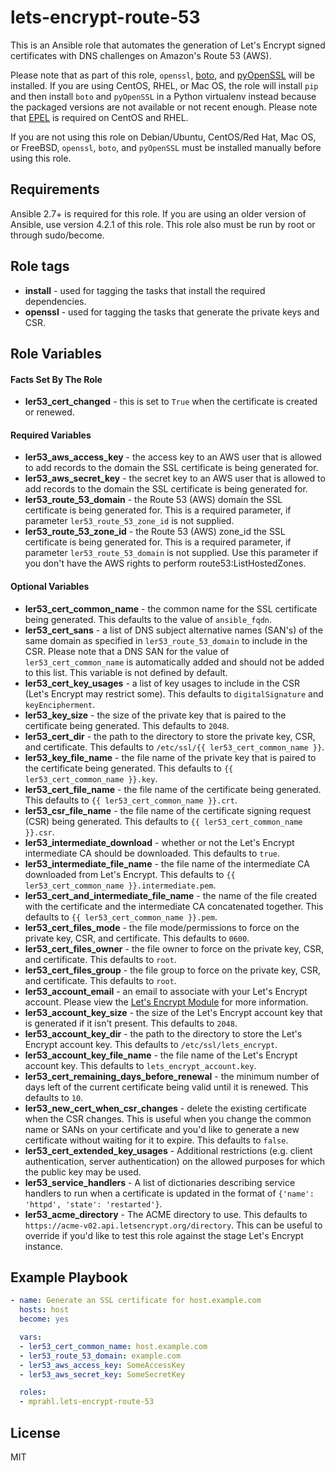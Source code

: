 # lets-encrypt-route-53

This is an Ansible role that automates the generation of Let's Encrypt signed certificates with DNS
challenges on Amazon's Route 53 (AWS).

Please note that as part of this role, `openssl`, [boto](https://github.com/boto/boto), and
[pyOpenSSL](https://github.com/pyca/pyopenssl) will be installed. If you are using CentOS, RHEL, or
Mac OS, the role will install `pip` and then install `boto` and `pyOpenSSL` in a Python virtualenv
instead because the packaged versions are not available or not recent enough. Please note that
[EPEL](https://fedoraproject.org/wiki/EPEL) is required on CentOS and RHEL.

If you are not using this role on Debian/Ubuntu, CentOS/Red Hat, Mac OS, or FreeBSD, `openssl`,
`boto`, and `pyOpenSSL` must be installed manually before using this role.

## Requirements

Ansible 2.7+ is required for this role. If you are using an older version of Ansible, use version
4.2.1 of this role. This role also must be run by root or through sudo/become.

## Role tags

* **install** - used for tagging the tasks that install the required dependencies.
* **openssl** - used for tagging the tasks that generate the private keys and CSR.

## Role Variables

#### Facts Set By The Role
* **ler53_cert_changed** - this is set to `True` when the certificate is created or renewed.

#### Required Variables
* **ler53_aws_access_key** - the access key to an AWS user that is allowed to add records to the
  domain the SSL certificate is being generated for.
* **ler53_aws_secret_key** - the secret key to an AWS user that is allowed to add records to the
  domain the SSL certificate is being generated for.
* **ler53_route_53_domain** - the Route 53 (AWS) domain the SSL certificate is being generated
  for. This is a required parameter, if parameter `ler53_route_53_zone_id` is not supplied.
* **ler53_route_53_zone_id** - the Route 53 (AWS) zone_id the SSL certificate is being generated
  for. This is a required parameter, if parameter `ler53_route_53_domain` is not supplied. Use
  this parameter if you don't have the AWS rights to perform route53:ListHostedZones.

#### Optional Variables
* **ler53_cert_common_name** - the common name for the SSL certificate being generated. This
  defaults to the value of `ansible_fqdn`.
* **ler53_cert_sans** - a list of DNS subject alternative names (SAN's) of the same domain as
  specified in `ler53_route_53_domain` to include in the CSR. Please note that a DNS SAN for the
  value of `ler53_cert_common_name` is automatically added and should not be added to this list.
  This variable is not defined by default.
* **ler53_cert_key_usages** - a list of key usages to include in the CSR (Let's Encrypt may
  restrict some). This defaults to `digitalSignature` and `keyEncipherment`.
* **ler53_key_size** - the size of the private key that is paired to the certificate being
  generated. This defaults to `2048`.
* **ler53_cert_dir** - the path to the directory to store the private key, CSR, and certificate.
  This defaults to `/etc/ssl/{{ ler53_cert_common_name }}`.
* **ler53_key_file_name** - the file name of the private key that is paired to the certificate
  being generated. This defaults to `{{ ler53_cert_common_name }}.key`.
* **ler53_cert_file_name** - the file name of the certificate being generated. This defaults to
  `{{ ler53_cert_common_name }}.crt`.
* **ler53_csr_file_name** - the file name of the certificate signing request (CSR) being generated.
  This defaults to `{{ ler53_cert_common_name }}.csr`.
* **ler53_intermediate_download** - whether or not the Let's Encrypt intermediate CA should be
  downloaded. This defaults to `true`.
* **ler53_intermediate_file_name** - the file name of the intermediate CA downloaded from Let's
  Encrypt. This defaults to `{{ ler53_cert_common_name }}.intermediate.pem`.
* **ler53_cert_and_intermediate_file_name** - the name of the file created with the certificate and
  the intermediate CA concatenated together. This defaults to `{{ ler53_cert_common_name }}.pem`.
* **ler53_cert_files_mode** - the file mode/permissions to force on the private key, CSR, and
  certificate. This defaults to `0600`.
* **ler53_cert_files_owner** - the file owner to force on the private key, CSR, and certificate.
  This defaults to `root`.
* **ler53_cert_files_group** - the file group to force on the private key, CSR, and certificate.
  This defaults to `root`.
* **ler53_account_email** - an email to associate with your Let's Encrypt account. Please view the
  [Let's Encrypt Module](https://docs.ansible.com/ansible/letsencrypt_module.html#requirements-on-host-that-executes-module)
  for more information.
* **ler53_account_key_size** - the size of the Let's Encrypt account key that is generated if it
  isn't present. This defaults to `2048`.
* **ler53_account_key_dir** - the path to the directory to store the Let's Encrypt account key. This
  defaults to `/etc/ssl/lets_encrypt`.
* **ler53_account_key_file_name** - the file name of the Let's Encrypt account key. This defaults
  to `lets_encrypt_account.key`.
* **ler53_cert_remaining_days_before_renewal** - the minimum number of days left of the current
  certificate being valid until it is renewed. This defaults to `10`.
* **ler53_new_cert_when_csr_changes** - delete the existing certificate when the CSR changes. This
  is useful when you change the common name or SANs on your certificate and you'd like to generate
  a new certificate without waiting for it to expire. This defaults to `false`.
* **ler53_cert_extended_key_usages** - Additional restrictions (e.g. client authentication, server
  authentication) on the allowed purposes for which the public key may be used.
* **ler53_service_handlers** - A list of dictionaries describing service handlers to run when a
  certificate is updated in the format of `{'name': 'httpd', 'state': 'restarted'}`.
* **ler53_acme_directory** - The ACME directory to use. This defaults to
  `https://acme-v02.api.letsencrypt.org/directory`. This can be useful to override if you'd like to
  test this role against the stage Let's Encrypt instance.

## Example Playbook

```yaml
- name: Generate an SSL certificate for host.example.com
  hosts: host
  become: yes

  vars:
  - ler53_cert_common_name: host.example.com
  - ler53_route_53_domain: example.com
  - ler53_aws_access_key: SomeAccessKey
  - ler53_aws_secret_key: SomeSecretKey

  roles:
  - mprahl.lets-encrypt-route-53
```

## License

MIT

